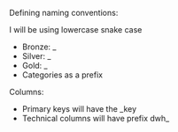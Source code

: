 Defining naming conventions:

I will be using lowercase snake case 
- Bronze: <sourcesystem>_<entity>
- Silver: <sourcesystem>_<entity>
- Gold: <category>_<entity>
- Categories as a prefix 

Columns: 
- Primary keys will have the <tablename>_key
- Technical columns will have prefix dwh_
